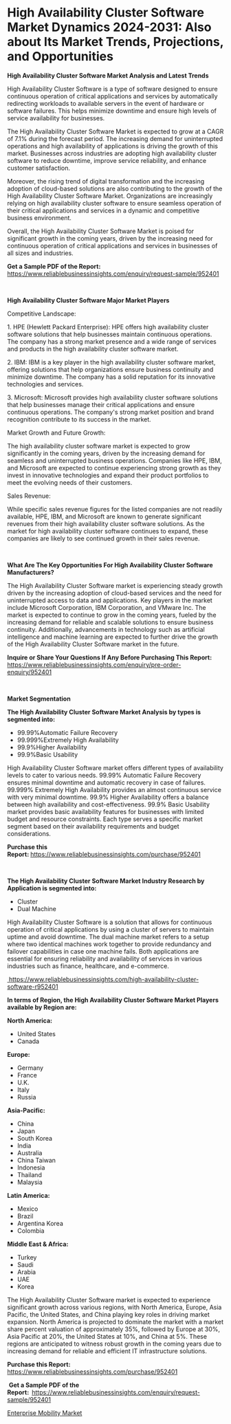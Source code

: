 <p><h1>High Availability Cluster Software Market Dynamics 2024-2031: Also about Its Market Trends, Projections, and Opportunities</h1></p><p><strong>High Availability Cluster Software Market Analysis and Latest Trends</strong></p>
<p><p>High Availability Cluster Software is a type of software designed to ensure continuous operation of critical applications and services by automatically redirecting workloads to available servers in the event of hardware or software failures. This helps minimize downtime and ensure high levels of service availability for businesses.</p><p>The High Availability Cluster Software Market is expected to grow at a CAGR of 7.1% during the forecast period. The increasing demand for uninterrupted operations and high availability of applications is driving the growth of this market. Businesses across industries are adopting high availability cluster software to reduce downtime, improve service reliability, and enhance customer satisfaction.</p><p>Moreover, the rising trend of digital transformation and the increasing adoption of cloud-based solutions are also contributing to the growth of the High Availability Cluster Software Market. Organizations are increasingly relying on high availability cluster software to ensure seamless operation of their critical applications and services in a dynamic and competitive business environment.</p><p>Overall, the High Availability Cluster Software Market is poised for significant growth in the coming years, driven by the increasing need for continuous operation of critical applications and services in businesses of all sizes and industries.</p></p>
<p><strong>Get a Sample PDF of the Report:&nbsp;</strong> <a href="https://www.reliablebusinessinsights.com/enquiry/request-sample/952401">https://www.reliablebusinessinsights.com/enquiry/request-sample/952401</a></p>
<p>&nbsp;</p>
<p><strong>High Availability Cluster Software Major Market Players</strong></p>
<p><p>Competitive Landscape: </p><p>1. HPE (Hewlett Packard Enterprise): HPE offers high availability cluster software solutions that help businesses maintain continuous operations. The company has a strong market presence and a wide range of services and products in the high availability cluster software market.</p><p>2. IBM: IBM is a key player in the high availability cluster software market, offering solutions that help organizations ensure business continuity and minimize downtime. The company has a solid reputation for its innovative technologies and services.</p><p>3. Microsoft: Microsoft provides high availability cluster software solutions that help businesses manage their critical applications and ensure continuous operations. The company's strong market position and brand recognition contribute to its success in the market.</p><p>Market Growth and Future Growth: </p><p>The high availability cluster software market is expected to grow significantly in the coming years, driven by the increasing demand for seamless and uninterrupted business operations. Companies like HPE, IBM, and Microsoft are expected to continue experiencing strong growth as they invest in innovative technologies and expand their product portfolios to meet the evolving needs of their customers.</p><p>Sales Revenue: </p><p>While specific sales revenue figures for the listed companies are not readily available, HPE, IBM, and Microsoft are known to generate significant revenues from their high availability cluster software solutions. As the market for high availability cluster software continues to expand, these companies are likely to see continued growth in their sales revenue.</p></p>
<p>&nbsp;</p>
<p><strong>What Are The Key Opportunities For High Availability Cluster Software Manufacturers?</strong></p>
<p><p>The High Availability Cluster Software market is experiencing steady growth driven by the increasing adoption of cloud-based services and the need for uninterrupted access to data and applications. Key players in the market include Microsoft Corporation, IBM Corporation, and VMware Inc. The market is expected to continue to grow in the coming years, fueled by the increasing demand for reliable and scalable solutions to ensure business continuity. Additionally, advancements in technology such as artificial intelligence and machine learning are expected to further drive the growth of the High Availability Cluster Software market in the future.</p></p>
<p><strong>Inquire or Share Your Questions If Any Before Purchasing This Report:</strong> <a href="https://www.reliablebusinessinsights.com/enquiry/pre-order-enquiry/952401">https://www.reliablebusinessinsights.com/enquiry/pre-order-enquiry/952401</a></p>
<p>&nbsp;</p>
<p><strong>Market Segmentation</strong></p>
<p><strong>The High Availability Cluster Software Market Analysis by types is segmented into:</strong></p>
<p><ul><li>99.99%Automatic Failure Recovery</li><li>99.999%Extremely High Availability</li><li>99.9%Higher Availability</li><li>99.9%Basic Usability</li></ul></p>
<p><p>High Availability Cluster Software market offers different types of availability levels to cater to various needs. 99.99% Automatic Failure Recovery ensures minimal downtime and automatic recovery in case of failures. 99.999% Extremely High Availability provides an almost continuous service with very minimal downtime. 99.9% Higher Availability offers a balance between high availability and cost-effectiveness. 99.9% Basic Usability market provides basic availability features for businesses with limited budget and resource constraints. Each type serves a specific market segment based on their availability requirements and budget considerations.</p></p>
<p><strong>Purchase this Report:&nbsp;</strong><a href="https://www.reliablebusinessinsights.com/purchase/952401">https://www.reliablebusinessinsights.com/purchase/952401</a></p>
<p>&nbsp;</p>
<p><strong>The High Availability Cluster Software Market Industry Research by Application is segmented into:</strong></p>
<p><ul><li>Cluster</li><li>Dual Machine</li></ul></p>
<p><p>High Availability Cluster Software is a solution that allows for continuous operation of critical applications by using a cluster of servers to maintain uptime and avoid downtime. The dual machine market refers to a setup where two identical machines work together to provide redundancy and failover capabilities in case one machine fails. Both applications are essential for ensuring reliability and availability of services in various industries such as finance, healthcare, and e-commerce.</p></p>
<p><a href="https://www.reliablebusinessinsights.com/high-availability-cluster-software-r952401">&nbsp;https://www.reliablebusinessinsights.com/high-availability-cluster-software-r952401</a></p>
<p><strong>In terms of Region, the High Availability Cluster Software Market Players available by Region are:</strong></p>
<p>
    <p> <strong> North America: </strong>
        <ul>
            <li>United States</li>
            <li>Canada</li>
        </ul>
        </p> 
    <p> <strong> Europe: </strong>
        <ul>
            <li>Germany</li>
            <li>France</li>
            <li>U.K.</li>
            <li>Italy</li>
            <li>Russia</li>
        </ul>
        </p> 
    <p> <strong> Asia-Pacific: </strong>
        <ul>
            <li>China</li>
            <li>Japan</li>
            <li>South Korea</li>
            <li>India</li>
            <li>Australia</li>
            <li>China Taiwan</li>
            <li>Indonesia</li>
            <li>Thailand</li>
            <li>Malaysia</li>
        </ul>
        </p> 
    <p> <strong> Latin America: </strong>
        <ul>
            <li>Mexico</li>
            <li>Brazil</li>
            <li>Argentina Korea</li>
            <li>Colombia</li>
        </ul>
        </p> 
    <p> <strong> Middle East & Africa: </strong>
        <ul>
            <li>Turkey</li>
            <li>Saudi</li>
            <li>Arabia</li>
            <li>UAE</li>
            <li>Korea</li>
        </ul>
    </p>
    </p>
<p><p>The High Availability Cluster Software market is expected to experience significant growth across various regions, with North America, Europe, Asia Pacific, the United States, and China playing key roles in driving market expansion. North America is projected to dominate the market with a market share percent valuation of approximately 35%, followed by Europe at 30%, Asia Pacific at 20%, the United States at 10%, and China at 5%. These regions are anticipated to witness robust growth in the coming years due to increasing demand for reliable and efficient IT infrastructure solutions.</p></p>
<p><strong>Purchase this Report: </strong><a href="https://www.reliablebusinessinsights.com/purchase/952401">https://www.reliablebusinessinsights.com/purchase/952401</a></p>
<p>&nbsp;<strong>Get a Sample PDF of the Report:&nbsp;&nbsp;</strong><a href="https://www.reliablebusinessinsights.com/enquiry/request-sample/952401">https://www.reliablebusinessinsights.com/enquiry/request-sample/952401</a></p>
<p><strong></strong></p>
<p><p><a href="https://github.com/riwar777/Market-Research-Report-List-1/blob/main/enterprise-mobility-market.md">Enterprise Mobility Market</a></p></p>